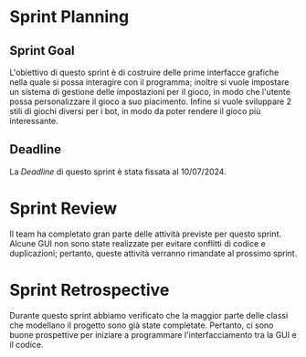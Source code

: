 # Sprint Planning

## Sprint Goal

L'obiettivo di questo sprint è di costruire delle prime interfacce grafiche nella quale 
si possa interagire con il programma; inoltre si vuole impostare un sistema di gestione delle impostazioni
per il gioco, in modo che l'utente possa personalizzare il gioco a suo piacimento. Infine si vuole
sviluppare 2 stili di giochi diversi per i bot, in modo da poter rendere il gioco più interessante.

## Deadline

La _Deadline_ di questo sprint è stata fissata al 10/07/2024.

# Sprint Review

Il team ha completato gran parte delle attività previste per questo sprint. 
Alcune GUI non sono state realizzate per evitare conflitti di codice e duplicazioni; 
pertanto, queste attività verranno rimandate al prossimo sprint.

# Sprint Retrospective

Durante questo sprint abbiamo verificato che la maggior parte delle classi che modellano il progetto sono già state 
completate. Pertanto, ci sono buone prospettive per iniziare a programmare l'interfacciamento tra la GUI e il codice.
